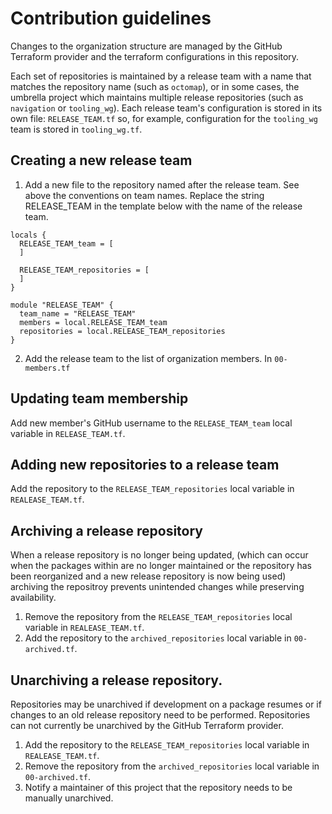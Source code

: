 # Contribution guidelines

Changes to the organization structure are managed by the GitHub Terraform provider and the terraform configurations in this repository.

Each set of repositories is maintained by a release team with a name that matches the repository name (such as `octomap`), or in some cases, the umbrella project which maintains multiple release repositories (such as `navigation` or `tooling_wg`).
Each release team's configuration is stored in its own file: `RELEASE_TEAM.tf` so, for example, configuration for the `tooling_wg` team is stored in `tooling_wg.tf`.


## Creating a new release team

1. Add a new file to the repository named after the release team.
See above the conventions on team names.
Replace the string RELEASE_TEAM in the template below with the name of the release team.

```
locals {
  RELEASE_TEAM_team = [
  ]

  RELEASE_TEAM_repositories = [
  ]
}

module "RELEASE_TEAM" {
  team_name = "RELEASE_TEAM"
  members = local.RELEASE_TEAM_team
  repositories = local.RELEASE_TEAM_repositories
}
```

2. Add the release team to the list of organization members.
In `00-members.tf`

## Updating team membership

Add new member's GitHub username to the `RELEASE_TEAM_team` local variable in `RELEASE_TEAM.tf`.

## Adding new repositories to a release team

Add the repository to the `RELEASE_TEAM_repositories` local variable in `REALEASE_TEAM.tf`.

## Archiving a release repository

When a release repository is no longer being updated, (which can occur when the packages within are no longer maintained or the repository has been reorganized and a new release repository is now being used) archiving the repositroy prevents unintended changes while preserving availability.

1. Remove the repository from the `RELEASE_TEAM_repositories` local variable in `REALEASE_TEAM.tf`.
2. Add the repository to the `archived_repositories` local variable in `00-archived.tf`.

## Unarchiving a release repository.

Repositories may be unarchived if development on a package resumes or if changes to an old release repository need to be performed.
Repositories can not currently be unarchived by the GitHub Terraform provider.

1. Add the repository to the `RELEASE_TEAM_repositories` local variable in `REALEASE_TEAM.tf`.
2. Remove the repository from the `archived_repositories` local variable in `00-archived.tf`.
3. Notify a maintainer of this project that the repository needs to be manually unarchived.


